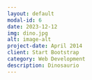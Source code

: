 ```yaml
---
layout: default
modal-id: 6
date: 2023-12-12
img: dino.jpg
alt: image-alt
project-date: April 2014
client: Start Bootstrap
category: Web Development
description: Dinosaurio
---
```

